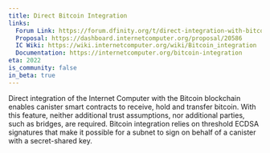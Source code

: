 ```yaml
---
title: Direct Bitcoin Integration
links:
  Forum Link: https://forum.dfinity.org/t/direct-integration-with-bitcoin/6147
  Proposal: https://dashboard.internetcomputer.org/proposal/20586
  IC Wiki: https://wiki.internetcomputer.org/wiki/Bitcoin_integration
  Documentation: https://internetcomputer.org/bitcoin-integration
eta: 2022
is_community: false
in_beta: true
---
```


Direct integration of the Internet Computer with the Bitcoin blockchain enables canister smart contracts to receive, hold and transfer bitcoin. With this feature, neither additional trust assumptions, nor additional parties, such as bridges, are required. Bitcoin integration relies on threshold ECDSA signatures that make it possible for a subnet to sign on behalf of a canister with a secret-shared key.
